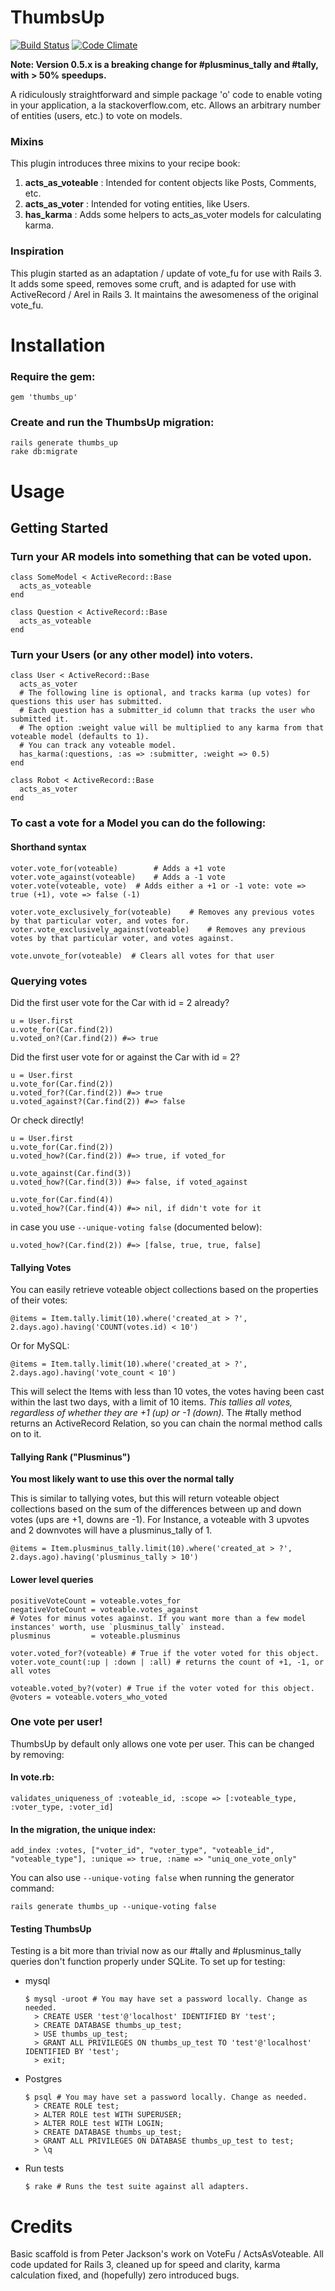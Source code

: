 ThumbsUp
=======

[![Build Status](https://secure.travis-ci.org/bouchard/thumbs_up.png)](http://travis-ci.org/bouchard/thumbs_up) [![Code Climate](https://codeclimate.com/github/bouchard/thumbs_up.png)](https://codeclimate.com/github/bouchard/thumbs_up)

**Note: Version 0.5.x is a breaking change for #plusminus_tally and #tally, with > 50% speedups.**

A ridiculously straightforward and simple package 'o' code to enable voting in your application, a la stackoverflow.com, etc.
Allows an arbitrary number of entities (users, etc.) to vote on models.

### Mixins
This plugin introduces three mixins to your recipe book:

1. **acts\_as\_voteable** : Intended for content objects like Posts, Comments, etc.
2. **acts\_as\_voter** : Intended for voting entities, like Users.
3. **has\_karma** : Adds some helpers to acts\_as\_voter models for calculating karma.

### Inspiration

This plugin started as an adaptation / update of vote\_fu for use with Rails 3. It adds some speed, removes some cruft, and is adapted for use with ActiveRecord / Arel in Rails 3. It maintains the awesomeness of the original vote\_fu.

Installation
============

### Require the gem:

    gem 'thumbs_up'

### Create and run the ThumbsUp migration:

    rails generate thumbs_up
    rake db:migrate

Usage
=====

## Getting Started

### Turn your AR models into something that can be voted upon.

    class SomeModel < ActiveRecord::Base
      acts_as_voteable
    end

    class Question < ActiveRecord::Base
      acts_as_voteable
    end

### Turn your Users (or any other model) into voters.

    class User < ActiveRecord::Base
      acts_as_voter
      # The following line is optional, and tracks karma (up votes) for questions this user has submitted.
      # Each question has a submitter_id column that tracks the user who submitted it.
      # The option :weight value will be multiplied to any karma from that voteable model (defaults to 1).
      # You can track any voteable model.
      has_karma(:questions, :as => :submitter, :weight => 0.5)
    end

    class Robot < ActiveRecord::Base
      acts_as_voter
    end

### To cast a vote for a Model you can do the following:

#### Shorthand syntax
    voter.vote_for(voteable)     	# Adds a +1 vote
    voter.vote_against(voteable) 	# Adds a -1 vote
    voter.vote(voteable, vote) 	# Adds either a +1 or -1 vote: vote => true (+1), vote => false (-1)

    voter.vote_exclusively_for(voteable)	# Removes any previous votes by that particular voter, and votes for.
    voter.vote_exclusively_against(voteable)	# Removes any previous votes by that particular voter, and votes against.

    vote.unvote_for(voteable)  # Clears all votes for that user

### Querying votes

Did the first user vote for the Car with id = 2 already?

    u = User.first
    u.vote_for(Car.find(2))
    u.voted_on?(Car.find(2)) #=> true

Did the first user vote for or against the Car with id = 2?

    u = User.first
    u.vote_for(Car.find(2))
    u.voted_for?(Car.find(2)) #=> true
    u.voted_against?(Car.find(2)) #=> false

Or check directly!

    u = User.first
    u.vote_for(Car.find(2))
    u.voted_how?(Car.find(2)) #=> true, if voted_for

    u.vote_against(Car.find(3))
    u.voted_how?(Car.find(3)) #=> false, if voted_against

    u.vote_for(Car.find(4))
    u.voted_how?(Car.find(4)) #=> nil, if didn't vote for it

in case you use `--unique-voting false` (documented below):

    u.voted_how?(Car.find(2)) #=> [false, true, true, false]

#### Tallying Votes

You can easily retrieve voteable object collections based on the properties of their votes:

    @items = Item.tally.limit(10).where('created_at > ?', 2.days.ago).having('COUNT(votes.id) < 10')

Or for MySQL:

    @items = Item.tally.limit(10).where('created_at > ?', 2.days.ago).having('vote_count < 10')

This will select the Items with less than 10 votes, the votes having been cast within the last two days, with a limit of 10 items. *This tallies all votes, regardless of whether they are +1 (up) or -1 (down).* The #tally method returns an ActiveRecord Relation, so you can chain the normal method calls on to it.

#### Tallying Rank ("Plusminus")

**You most likely want to use this over the normal tally**

This is similar to tallying votes, but this will return voteable object collections based on the sum of the differences between up and down votes (ups are +1, downs are -1). For Instance, a voteable with 3 upvotes and 2 downvotes will have a plusminus_tally of 1.

    @items = Item.plusminus_tally.limit(10).where('created_at > ?', 2.days.ago).having('plusminus_tally > 10')

#### Lower level queries

    positiveVoteCount = voteable.votes_for
    negativeVoteCount = voteable.votes_against
    # Votes for minus votes against. If you want more than a few model instances' worth, use `plusminus_tally` instead.
    plusminus         = voteable.plusminus

	voter.voted_for?(voteable) # True if the voter voted for this object.
	voter.vote_count(:up | :down | :all) # returns the count of +1, -1, or all votes

	voteable.voted_by?(voter) # True if the voter voted for this object.
	@voters = voteable.voters_who_voted


### One vote per user!

ThumbsUp by default only allows one vote per user. This can be changed by removing:

#### In vote.rb:

    validates_uniqueness_of :voteable_id, :scope => [:voteable_type, :voter_type, :voter_id]

#### In the migration, the unique index:

    add_index :votes, ["voter_id", "voter_type", "voteable_id", "voteable_type"], :unique => true, :name => "uniq_one_vote_only"

You can also use `--unique-voting false` when running the generator command:

    rails generate thumbs_up --unique-voting false

#### Testing ThumbsUp

Testing is a bit more than trivial now as our #tally and #plusminus_tally queries don't function properly under SQLite. To set up for testing:

* mysql

    ```
    $ mysql -uroot # You may have set a password locally. Change as needed.
      > CREATE USER 'test'@'localhost' IDENTIFIED BY 'test';
      > CREATE DATABASE thumbs_up_test;
      > USE thumbs_up_test;
      > GRANT ALL PRIVILEGES ON thumbs_up_test TO 'test'@'localhost' IDENTIFIED BY 'test';
      > exit;
    ```
* Postgres

    ```
    $ psql # You may have set a password locally. Change as needed.
      > CREATE ROLE test;
      > ALTER ROLE test WITH SUPERUSER;
      > ALTER ROLE test WITH LOGIN;
      > CREATE DATABASE thumbs_up_test;
      > GRANT ALL PRIVILEGES ON DATABASE thumbs_up_test to test;
      > \q
    ```
* Run tests

    ```
    $ rake # Runs the test suite against all adapters.
    ```

Credits
=======

Basic scaffold is from Peter Jackson's work on VoteFu / ActsAsVoteable. All code updated for Rails 3, cleaned up for speed and clarity, karma calculation fixed, and (hopefully) zero introduced bugs.
